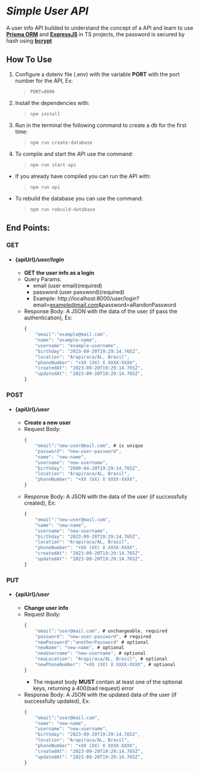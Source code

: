 # ***Simple User API***
A user info API builded to understand the concept of a API and learn to use **[Prisma ORM](https://www.prisma.io)** and **[ExpressJS](https://expressjs.com)** in TS projects, the password is secured by hash using **[bcrypt](https://github.com/kelektiv/node.bcrypt.js#readme)**
## **How To Use**
1. Configure a dotenv file (.env) with the variable **PORT** with the port number for the API, Ex:
    > ```PORT=8000```
2. Install the dependencies with:
    > ```npm install```
3. Run in the terminal the following command to create a db for the first time:
    > ```npm run create-database```
4. To compile and start the API use the command:
    > ```npm run start-api```
- If you already have compiled you can run the API with:
    > ```npm run api```
- To rebuild the database you can use the command:
    > ```npm run rebuild-database``` 
## **End Points:**
### **GET**
- #### {apiUrl}***/user/login***
    - **GET the user info as a login**
    - Query Params:
        - email (user email)(required)
        - password (user password)(required)
        - Example: http://localhost:8000/user/login?email=example@mail.com&password=aRandonPassword
    - Response Body:
        A JSON with the data of the user (if pass the authentication), Ex:
        ```javascript
        {
            "email":"example@mail.com",
            "name": "example-name",
            "username": "example-username",
            "birthday": "2023-09-20T19:29:14.765Z",
            "location": "Arapiraca/AL, Brasil",
            "phoneNumber": "+XX (XX) X XXXX-XXXX",
            "createdAt": "2023-09-20T19:29:14.765Z",
            "updatedAt": "2023-09-20T19:29:14.765Z",
        }
        ```
### **POST**
- #### {apiUrl}***/user***
    - **Create a new user**
    - Request Body:
        ```javascript
        {
            "email":"new-user@mail.com", # is unique
            "password": "new-user-password",
            "name": "new-name",
            "username": "new-username",
            "birthday": "2000-04-20T19:29:14.765Z",
            "location": "Arapiraca/AL, Brasil",
            "phoneNumber": "+XX (XX) X XXXX-XXXX",
        }
        ```
    - Response Body:
        A JSON with the data of the user (if successfully created), Ex:
        ```javascript
        {
            "email":"new-user@mail.com",
            "name": "new-name",
            "username": "new-username",
            "birthday": "2023-09-20T19:29:14.765Z",
            "location": "Arapiraca/AL, Brasil",
            "phoneNumber": "+XX (XX) X XXXX-XXXX",
            "createdAt": "2023-09-20T19:29:14.765Z",
            "updatedAt": "2023-09-20T19:29:14.765Z",
        }
        ```

### **PUT**
- #### {apiUrl}***/user***
    - **Change user info**
    - Request Body:
        ```javascript
        {
            "email":"user@mail.com", # unchangeable, required
            "password": "new-user-password", # required
            "newPassword":"anotherPassword" # optional
            "newName": "new-name", # optional
            "newUsername": "new-username", # optional
            "newLocation": "Arapiraca/AL, Brasil", # optional
            "newPhoneNumber": "+XX (XX) X XXXX-XXXX", # optional
        }
        ```
        - The request body **MUST** contain at least one of the optional keys, returning a 400(bad request) error 
    - Response Body:
        A JSON with the updated data of the user (if successfully updated), Ex:
        ```javascript
        {
            "email":"user@mail.com",
            "name": "new-name",
            "username": "new-username",
            "birthday": "2023-09-20T19:29:14.765Z",
            "location": "Arapiraca/AL, Brasil",
            "phoneNumber": "+XX (XX) X XXXX-XXXX",
            "createdAt": "2023-09-20T19:29:14.765Z",
            "updatedAt": "2023-09-20T19:29:14.765Z",
        }
        ```